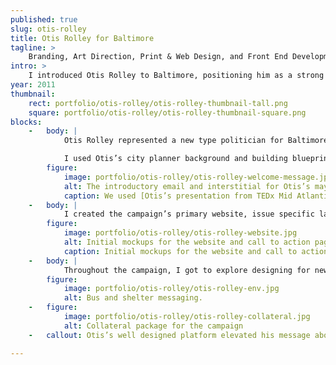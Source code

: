 ```yaml
---
published: true
slug: otis-rolley
title: Otis Rolley for Baltimore
tagline: >
    Branding, Art Direction, Print & Web Design, and Front End Development
intro: >
    I introduced Otis Rolley to Baltimore, positioning him as a strong candidate with the plan and skills to move Baltimore forward.
year: 2011
thumbnail:
    rect: portfolio/otis-rolley/otis-rolley-thumbnail-tall.png
    square: portfolio/otis-rolley/otis-rolley-thumbnail-square.png
blocks:
    -   body: |
            Otis Rolley represented a new type politician for Baltimore, an official without political baggage. He saw the way design and digital strategy won the 2008 election, and wanted to make sure his campaign also utilized those tools effectively.

            I used Otis’s city planner background and building blueprints as inspiration. Instead of a traditional blue, I used a purple tinge to tie into Baltimore’s love for their football team. Otis’s typeface was geometric, strong, and reads well at all scales.
        figure:
            image: portfolio/otis-rolley/otis-rolley-welcome-message.jpg
            alt: The introductory email and interstitial for Otis’s mayoral campaign
            caption: We used [Otis’s presentation from TEDx Mid Atlantic](https://www.youtube.com/watch?v=rfka3clhZLU) as a way to introduce Otis and his policies.
    -   body: |
            I created the campaign’s primary website, issue specific landing pages, and donation emails. All elements shared between them a flexible design system, adapted to each specific use.
        figure:
            image: portfolio/otis-rolley/otis-rolley-website.jpg
            alt: Initial mockups for the website and call to action page.
            caption: Initial mockups for the website and call to action page.
    -   body: |
            Throughout the campaign, I got to explore designing for new environments. I designed collateral, lawn signs, bus & shelter banners, and even building signage.
        figure:
            image: portfolio/otis-rolley/otis-rolley-env.jpg
            alt: Bus and shelter messaging.
    -   figure:
            image: portfolio/otis-rolley/otis-rolley-collateral.jpg
            alt: Collateral package for the campaign
    -   callout: Otis’s well designed platform elevated his message above&nbsp;the&nbsp;competition.

---
```

